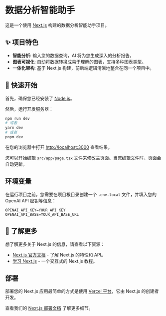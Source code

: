 # 数据分析智能助手

这是一个使用 [Next.js](https://nextjs.org) 构建的数据分析智能助手项目。

## ✨ 项目特色

- **智能分析**: 输入您的数据查询，AI 将为您生成深入的分析报告。
- **图表可视化**: 自动将数据转换成易于理解的图表，支持多种图表类型。
- **一体化架构**: 基于 Next.js 构建，前后端逻辑清晰地整合在同一个项目中。

## 🚀 快速开始

首先，确保您已经安装了 [Node.js](https://nodejs.org/)。

然后，运行开发服务器：

```bash
npm run dev
# 或者
yarn dev
# 或者
pnpm dev
```

在您的浏览器中打开 [http://localhost:3000](http://localhost:3000) 查看结果。

您可以开始编辑 `src/app/page.tsx` 文件来修改主页面。当您编辑文件时，页面会自动更新。

## 环境变量

在运行项目之前，您需要在项目根目录创建一个 `.env.local` 文件，并填入您的 OpenAI API 密钥等信息：

```
OPENAI_API_KEY=YOUR_API_KEY
OPENAI_API_BASE=YOUR_API_BASE_URL
```

## 📖 了解更多

想了解更多关于 Next.js 的信息，请查看以下资源：

- [Next.js 官方文档](https://nextjs.org/docs) - 了解 Next.js 的特性和 API。
- [学习 Next.js](https://nextjs.org/learn) - 一个交互式的 Next.js 教程。

## 部署

部署您的 Next.js 应用最简单的方式是使用 [Vercel 平台](https://vercel.com/new?utm_medium=default-template&filter=next.js&utm_source=create-next-app&utm_campaign=create-next-app-readme)，它由 Next.js 的创建者开发。

查看我们的 [Next.js 部署文档](https://nextjs.org/docs/app/building-your-application/deploying) 了解更多细节。
